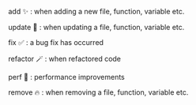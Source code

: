 add ✨ : 
when adding a new file, function, variable etc.

update 💫 : 
when updating a file, function, variable etc.

fix ✅ : 
a bug fix has occurred

refactor 🪄 : 
when refactored code

perf 🚀 : 
performance improvements

remove 🔥 : 
when removing a file, function, variable etc.